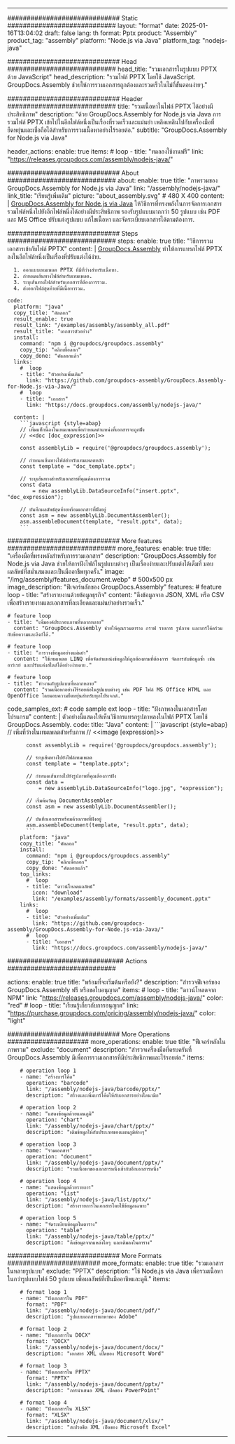 



---
############################# Static ############################
layout: "format"
date:  2025-01-16T13:04:02
draft: false
lang: th
format: Pptx
product: "Assembly"
product_tag: "assembly"
platform: "Node.js via Java"
platform_tag: "nodejs-java"

############################# Head ############################
head_title: "รวมเอกสารในรูปแบบ PPTX ด้วย JavaScript"
head_description: "รวมไฟล์ PPTX โดยใช้ JavaScript. GroupDocs.Assembly ช่วยให้การรวมเอกสารถูกต้องและรวดเร็วในไม่กี่ขั้นตอนง่ายๆ."

############################# Header ############################
title: "รวมเนื้อหาในไฟล์ PPTX ได้อย่างมีประสิทธิภาพ" 
description: "ด้วย GroupDocs.Assembly for Node.js via Java การรวมไฟล์ PPTX เข้าไปในอีกไฟล์หนึ่งเป็นเรื่องที่รวดเร็วและแม่นยำ เพลิดเพลินไปกับเครื่องมือที่ยืดหยุ่นและเชื่อถือได้สำหรับการรวมเนื้อหาอย่างไร้รอยต่อ."
subtitle: "GroupDocs.Assembly for Node.js via Java" 

header_actions:
  enable: true
  items:
    #  loop
    - title: "ทดลองใช้งานฟรี"
      link: "https://releases.groupdocs.com/assembly/nodejs-java/"
      
############################# About ############################
about:
    enable: true
    title: "ภาพรวมของ GroupDocs.Assembly for Node.js via Java"
    link: "/assembly/nodejs-java/"
    link_title: "เรียนรู้เพิ่มเติม"
    picture: "about_assembly.svg" # 480 X 400
    content: |
       [GroupDocs.Assembly for Node.js via Java](/assembly/nodejs-java/) ให้วิธีการที่ทรงพลังในการจัดการเอกสาร รวมไฟล์หนึ่งไปยังอีกไฟล์หนึ่งได้อย่างมีประสิทธิภาพ รองรับรูปแบบมากกว่า 50 รูปแบบ เช่น PDF และ MS Office ปรับแต่งรูปแบบ แก้ไขเนื้อหา และจัดระเบียบเอกสารได้ตามต้องการ.

############################# Steps ############################
steps:
    enable: true
    title: "วิธีการรวมเอกสารเข้ากับไฟล์ PPTX"
    content: |
      [GroupDocs.Assembly](/assembly/nodejs-java/) ทำให้การแทรกไฟล์ PPTX ลงในอีกไฟล์หนึ่งเป็นเรื่องที่ปรับแต่งได้ง่าย.
      
      1. ออกแบบเทมเพลต PPTX ที่มีที่ว่างสำหรับเนื้อหา.
      2. กำหนดเส้นทางไฟล์สำหรับเทมเพลต.
      3. ระบุเส้นทางไฟล์สำหรับเอกสารที่ต้องการรวม.
      4. ส่งออกไฟล์สุดท้ายที่มีเนื้อหารวม.
   
    code:
      platform: "java"
      copy_title: "คัดลอก"
      result_enable: true
      result_link: "/examples/assembly/assembly_all.pdf"
      result_title: "เอกสารตัวอย่าง"
      install:
        command: "npm i @groupdocs/groupdocs.assembly"
        copy_tip: "คลิกเพื่อลอก"
        copy_done: "คัดลอกแล้ว"
      links:
        #  loop
        - title: "ตัวอย่างเพิ่มเติม"
          link: "https://github.com/groupdocs-assembly/GroupDocs.Assembly-for-Node.js-via-Java/"
        #  loop
        - title: "เอกสาร"
          link: "https://docs.groupdocs.com/assembly/nodejs-java/"
          
      content: |
        ```javascript {style=abap}
        // เพิ่มแท็กนี้ลงในเทมเพลตเพื่อกำหนดตำแหน่งที่เอกสารจะถูกฝัง
        // <<doc [doc_expression]>>
    
        const assemblyLib = require('@groupdocs/groupdocs.assembly');

        // กำหนดเส้นทางไฟล์สำหรับเทมเพลตหลัก
        const template = "doc_template.pptx";

        // ระบุเส้นทางสำหรับเอกสารที่คุณต้องการรวม
        const data 
            = new assemblyLib.DataSourceInfo("insert.pptx", "doc_expression");

        // บันทึกผลลัพธ์สุดท้ายพร้อมเอกสารที่ฝังอยู่
        const asm = new assemblyLib.DocumentAssembler();
        asm.assembleDocument(template, "result.pptx", data);
        ```           

############################# More features ############################
more_features:
  enable: true
  title: "เครื่องมือที่ทรงพลังสำหรับการรวมเอกสาร"
  description: "GroupDocs.Assembly for Node.js via Java ช่วยให้การฝังไฟล์ในรูปแบบต่างๆ เป็นเรื่องง่ายและปรับแต่งได้เต็มที่ มอบผลลัพธ์ที่สม่ำเสมอและเป็นมืออาชีพทุกครั้ง."
  image: "/img/assembly/features_document.webp" # 500x500 px
  image_description: "ฟีเจอร์หลักของ GroupDocs.Assembly"
  features:
    # feature loop
    - title: "สร้างรายงานด้วยข้อมูลธุรกิจ"
      content: "ดึงข้อมูลจาก JSON, XML หรือ CSV เพื่อสร้างรายงานและเอกสารที่ละเอียดและแม่นยำอย่างรวดเร็ว."

    # feature loop
    - title: "เพิ่มองค์ประกอบภาพที่หลากหลาย"
      content: "GroupDocs.Assembly ช่วยให้คุณรวมตาราง กราฟ รายการ รูปภาพ และบาร์โค้ดร่วมกับข้อความและลิงก์ได้."

    # feature loop
    - title: "การวางข้อมูลอย่างแม่นยำ"
      content: "ใช้เทมเพลต LINQ เพื่อจัดตำแหน่งข้อมูลให้ถูกต้องตามที่ต้องการ จัดการกับข้อมูลซ้ำ เช่น อาร์เรย์ และปรับแต่งสไตล์ได้อย่างง่ายดาย."

    # feature loop
    - title: "ทำงานกับรูปแบบที่หลากหลาย"
      content: "รวมเนื้อหาอย่างไร้รอยต่อในรูปแบบต่างๆ เช่น PDF ไฟล์ MS Office HTML และ OpenOffice โดยมอบความยืดหยุ่นสำหรับทุกโปรเจกต์."
      
  code_samples_ext:
    # code sample ext loop
    - title: "ฝังภาพลงในเอกสารโดยโปรแกรม"
      content: |
        ตัวอย่างนี้แสดงให้เห็นวิธีการแทรกรูปภาพลงในไฟล์ PPTX โดยใช้ GroupDocs.Assembly.
      code:
        title: "Java"
        content: |
          ```javascript {style=abap}
          // เพิ่มที่ว่างในเทมเพลตสำหรับภาพ
          // <<image [expression]>>
          
          const assemblyLib = require('@groupdocs/groupdocs.assembly');

          // ระบุเส้นทางไปยังไฟล์เทมเพลต
          const template = "template.pptx";

          // กำหนดเส้นทางไปยังรูปภาพที่คุณต้องการฝัง
          const data =
              = new assemblyLib.DataSourceInfo("logo.jpg", "expression");

          // เริ่มต้นวัตถุ DocumentAssembler
          const asm = new assemblyLib.DocumentAssembler();

          // บันทึกเอกสารพร้อมด้วยภาพที่ฝังอยู่
          asm.assembleDocument(template, "result.pptx", data);
          ```
        platform: "java"
        copy_title: "คัดลอก"
        install:
          command: "npm i @groupdocs/groupdocs.assembly"
          copy_tip: "คลิกเพื่อลอก"
          copy_done: "คัดลอกแล้ว"
        top_links:
          #  loop
          - title: "ดาวน์โหลดผลลัพธ์"
            icon: "download"
            link: "/examples/assembly/formats/assembly_document.pptx"
        links:
          #  loop
          - title: "ตัวอย่างเพิ่มเติม"
            link: "https://github.com/groupdocs-assembly/GroupDocs.Assembly-for-Node.js-via-Java/"
          #  loop
          - title: "เอกสาร"
            link: "https://docs.groupdocs.com/assembly/nodejs-java/"
            

            


############################## Actions ############################

actions:
  enable: true
  title: "พร้อมที่จะเริ่มต้นหรือยัง?"
  description: "สำรวจฟีเจอร์ของ GroupDocs.Assembly ฟรี หรือขอใบอนุญาต"
  items:
    #  loop
    - title: "ดาวน์โหลดจาก NPM"
      link: "https://releases.groupdocs.com/assembly/nodejs-java/"
      color: "red"
        #  loop
    - title: "เรียนรู้เกี่ยวกับการอนุญาต"
      link: "https://purchase.groupdocs.com/pricing/assembly/nodejs-java/"
      color: "light"


############################# More Operations #####################
more_operations:
    enable: true
    title: "ฟีเจอร์หลักในภาพรวม"
    exclude: "document"
    description: "สำรวจเครื่องมือที่ครบครันที่ GroupDocs.Assembly มีเพื่อการรวมเอกสารที่มีประสิทธิภาพและไร้รอยต่อ."
    items: 
          
        # operation loop 1
        - name: "สร้างบาร์โค้ด"
          operation: "barcode"
          link: "/assembly/nodejs-java/barcode/pptx/"
          description: "สร้างและเพิ่มบาร์โค้ดให้กับเอกสารอย่างไดนามิก"

        # operation loop 2
        - name: "แสดงข้อมูลด้วยแผนภูมิ"
          operation: "chart"
          link: "/assembly/nodejs-java/chart/pptx/"
          description: "เติมข้อมูลให้กับประเภทของแผนภูมิต่างๆ"

        # operation loop 3
        - name: "รวมเอกสาร"
          operation: "document"
          link: "/assembly/nodejs-java/document/pptx/"
          description: "รวมเนื้อหาของเอกสารหนึ่งเข้ากับอีกเอกสารหนึ่ง"

        # operation loop 4
        - name: "แสดงข้อมูลด้วยรายการ"
          operation: "list"
          link: "/assembly/nodejs-java/list/pptx/"
          description: "สร้างรายการในเอกสารโดยใช้ข้อมูลเฉพาะ"

        # operation loop 5
        - name: "จัดระเบียบข้อมูลในตาราง"
          operation: "table"
          link: "/assembly/nodejs-java/table/pptx/"
          description: "ดึงข้อมูลจากแหล่งใดๆ และเติมลงในตาราง"
         
          
############################# More Formats ########################
more_formats:
    enable: true
    title: "รวมเอกสารในหลายรูปแบบ"
    exclude: "PPTX"
    description: "ใช้ Node.js via Java เพื่อรวมเนื้อหาในกว่ารูปแบบไฟล์ 50 รูปแบบ เพื่อผลลัพธ์ที่เป็นมืออาชีพและดูดี."
    items: 
          
        # format loop 1
        - name: "ฝังเอกสารใน PDF"
          format: "PDF"
          link: "/assembly/nodejs-java/document/pdf/"
          description: "รูปแบบเอกสารพกพาของ Adobe"
          
        # format loop 2
        - name: "ฝังเอกสารใน DOCX"
          format: "DOCX"
          link: "/assembly/nodejs-java/document/docx/"
          description: "เอกสาร XML เปิดของ Microsoft Word"
          
        # format loop 3
        - name: "ฝังเอกสารใน PPTX"
          format: "PPTX"
          link: "/assembly/nodejs-java/document/pptx/"
          description: "การนำเสนอ XML เปิดของ PowerPoint"
          
        # format loop 4
        - name: "ฝังเอกสารใน XLSX"
          format: "XLSX"
          link: "/assembly/nodejs-java/document/xlsx/"
          description: "สเปรดชีต XML เปิดของ Microsoft Excel"


          

---